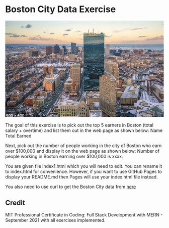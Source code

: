 
# Boston City Data Exercise

![Boston](boston.png)

The goal of this exercise is to pick out the top 5 earners in Boston (total salary + overtime) and list them out in the web page as shown below:
Name     Total Earned

Next, pick out the number of people working in the city of Boston who earn over $100,000 and display it on the web page as shown below:
Number of people working in Boston earning over $100,000 is xxxx.

You are given file index1.html which you will need to edit. You can rename it to index.html for convenience. However, if you want to use GitHub Pages to display your README.md then Pages will use your index.html file instead.

You also need to use curl to get the Boston City data from [here](https://pollysnips.s3.amazonaws.com/bostonEmployeeSalaries.json)

## Credit

MIT Professional Certificate in Coding: Full Stack Development with MERN - September 2021 with all exercises implemented.
